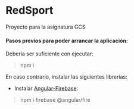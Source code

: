 # RedSport
Proyecto para la asignatura GCS

#### Pasos previos para poder arrancar la aplicación:
Debería ser suficiente con ejecutar:
> npm i

En caso contrario, instalar las siguientes librerías:
- Instalar [Angular-Firebase](https://www.npmjs.com/package/@angular/fire):
> npm i firebase @angular/fire
